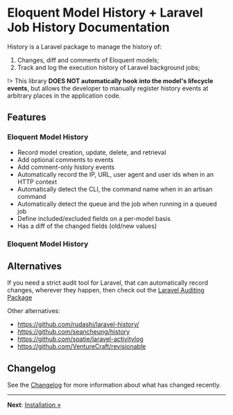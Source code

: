 # Eloquent Model History + Laravel Job History Documentation

History is a Laravel package to manage the history of:

1. Changes, diff and comments of Eloquent models;
2. Track and log the execution history of Laravel background jobs;

!> This library **DOES NOT automatically hook into the model's lifecycle events**, but allows the developer to manually register history events at arbitrary places in the application code.

## Features

### Eloquent Model History

- Record model creation, update, delete, and retrieval
- Add optional comments to events
- Add comment-only history events
- Automatically record the IP, URL, user agent and user ids when in an HTTP context
- Automatically detect the CLI, the command name when in an artisan command
- Automatically detect the queue and the job when running in a queued job
- Define included/excluded fields on a per-model basis
- Has a diff of the changed fields (old/new values)

### Eloquent Model History

## Alternatives

If you need a strict audit tool for Laravel, that can automatically record changes, wherever they happen,
then check out the [Laravel Auditing Package](https://laravel-auditing.com/)

Other alternatives:
- https://github.com/rudashi/laravel-history/
- https://github.com/seancheung/history
- https://github.com/spatie/laravel-activitylog
- https://github.com/VentureCraft/revisionable

## Changelog

See the [Changelog](https://github.com/artkonekt/history/blob/master/Changelog.md) for more information about what has changed recently.

---

**Next**: [Installation &raquo;](installation.md)
